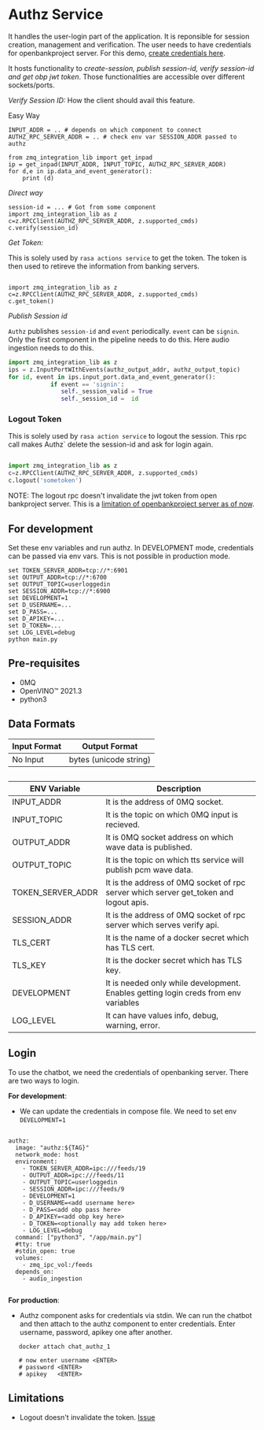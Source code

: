 # Authz Service

It handles the user-login part of the application. It is reponsible for session creation, management and verification. The user needs to have credentials for openbankproject server.
For this demo, [create credentials here](https://apisandbox.openbankproject.com/consumer-registration ).

It hosts functionality to *create-session, publish session-id, verify session-id and get obp jwt token*. Those functionalities are accessible over different sockets/ports.

*Verify Session ID:*
How the client should avail this feature. 


Easy Way
```
INPUT_ADDR = .. # depends on which component to connect
AUTHZ_RPC_SERVER_ADDR = .. # check env var SESSION_ADDR passed to authz 

from zmq_integration_lib import get_inpad
ip = get_inpad(INPUT_ADDR, INPUT_TOPIC, AUTHZ_RPC_SERVER_ADDR)
for d,e in ip.data_and_event_generator():
    print (d) 

```

*Direct way*

```
session-id = ... # Got from some component
import zmq_integration_lib as z
c=z.RPCClient(AUTHZ_RPC_SERVER_ADDR, z.supported_cmds)
c.verify(session_id)

```



*Get Token:*

This is solely used by `rasa actions service` to get the token. The token is then used to retireve the information from banking servers.

```

import zmq_integration_lib as z
c=z.RPCClient(AUTHZ_RPC_SERVER_ADDR, z.supported_cmds)
c.get_token()

```

*Publish Session id*

`Authz` publishes `session-id` and `event` periodically. `event` can be `signin`. Only the first component in the pipeline needs to do this. Here audio ingestion needs to do this.


```python
import zmq_integration_lib as z
ips = z.InputPortWIthEvents(authz_output_addr, authz_output_topic)
for id, event in ips.input_port.data_and_event_generator():
            if event == 'signin':
               self._session_valid = True
               self._session_id =  id
```
### Logout Token

This is solely used by `rasa action service` to logout the session. This rpc call makes Authz` delete the session-id and ask for login again.

```python

import zmq_integration_lib as z
c=z.RPCClient(AUTHZ_RPC_SERVER_ADDR, z.supported_cmds)
c.logout('sometoken')


```



NOTE: The logout rpc doesn't invalidate the jwt token from open bankproject server. This is a [limitation of openbankproject server as of now](#limitations).

## For development

Set these env variables and run authz. In DEVELOPMENT mode, credentials can be passed via env vars. This is not possible in production mode. 

```
set TOKEN_SERVER_ADDR=tcp://*:6901
set OUTPUT_ADDR=tcp://*:6700
set OUTPUT_TOPIC=userloggedin 
set SESSION_ADDR=tcp://*:6900 
set DEVELOPMENT=1 
set D_USERNAME=...
set D_PASS=...
set D_APIKEY=... 
set D_TOKEN=...
set LOG_LEVEL=debug
python main.py
```

## Pre-requisites
- 0MQ
- OpenVINO&trade; 2021.3
- python3

## Data Formats

| Input Format  | Output Format         |
| ------------- | --------------------- |
| No Input | bytes (unicode string) |



##

| ENV Variable  | Description       |
| ------------- | --------------------- |
| INPUT_ADDR | It is the address of 0MQ socket. |
| INPUT_TOPIC | It is the topic on which 0MQ input is recieved. |
| OUTPUT_ADDR |It is 0MQ socket address on which wave data is published. |
| OUTPUT_TOPIC | It is the topic on which tts service will publish pcm wave data. |
| TOKEN_SERVER_ADDR | It is the address of 0MQ socket of rpc server which server get_token and logout apis. |
| SESSION_ADDR | It is the address of 0MQ socket of rpc server which serves verify api. |
| TLS_CERT | It is the name of a docker secret which has TLS cert. |
| TLS_KEY | It is the docker secret which has TLS key. |
| DEVELOPMENT | It is needed only while development. Enables getting login creds from env variables |
| LOG_LEVEL | It can have values info, debug, warning, error. |


## Login

To use the chatbot, we need the credentials of openbanking server. There are two ways to login.

**For development**:
  - We can update the credentials in compose file. We need to set env `DEVELOPMENT=1`

  ```

  authz:
    image: "authz:${TAG}"
    network_mode: host
    environment:
      - TOKEN_SERVER_ADDR=ipc:///feeds/19
      - OUTPUT_ADDR=ipc:///feeds/11
      - OUTPUT_TOPIC=userloggedin
      - SESSION_ADDR=ipc:///feeds/9
      - DEVELOPMENT=1
      - D_USERNAME=<add username here>
      - D_PASS=<add obp pass here>
      - D_APIKEY=<add obp key here>
      - D_TOKEN=<optionally may add token here>
      - LOG_LEVEL=debug
    command: ["python3", "/app/main.py"]
    #tty: true
    #stdin_open: true
    volumes:
      - zmq_ipc_vol:/feeds
    depends_on:
      - audio_ingestion


  ```

**For production**:
  - Authz component asks for credentials via stdin. We can run the chatbot and then attach to the authz component to enter credentials.
    Enter username, password, apikey one after another.

```
   docker attach chat_authz_1

   # now enter username <ENTER>
   # password <ENTER>
   # apikey   <ENTER>
```

## Limitations

- Logout doesn't invalidate the token. [Issue](https://github.com/OpenBankProject/OBP-API/issues/1865)
